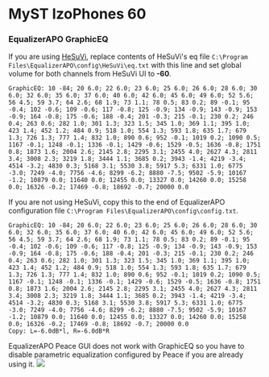 # MyST IzoPhones 60
### EqualizerAPO GraphicEQ
If you are using [HeSuVi](https://sourceforge.net/projects/hesuvi/), replace contents of HeSuVi's eq file `C:\Program Files\EqualizerAPO\config\HeSuVi\eq.txt` with this line and set global volume for both channels from HeSuVi UI to **-60**.
```
GraphicEQ: 10 -84; 20 6.0; 22 6.0; 23 6.0; 25 6.0; 26 6.0; 28 6.0; 30 6.0; 32 6.0; 35 6.0; 37 6.0; 40 6.0; 42 6.0; 45 6.0; 49 6.0; 52 5.6; 56 4.5; 59 3.7; 64 2.6; 68 1.9; 73 1.1; 78 0.5; 83 0.2; 89 -0.1; 95 -0.4; 102 -0.6; 109 -0.6; 117 -0.8; 125 -0.9; 134 -0.9; 143 -0.9; 153 -0.9; 164 -0.8; 175 -0.6; 188 -0.4; 201 -0.3; 215 -0.1; 230 0.2; 246 0.4; 263 0.6; 282 1.0; 301 1.3; 323 1.5; 345 1.0; 369 1.1; 395 1.0; 423 1.4; 452 1.2; 484 0.9; 518 1.0; 554 1.3; 593 1.8; 635 1.7; 679 1.3; 726 1.3; 777 1.4; 832 1.0; 890 0.6; 952 -0.1; 1019 0.2; 1090 0.5; 1167 -0.1; 1248 -0.1; 1336 -0.1; 1429 -0.6; 1529 -0.5; 1636 -0.8; 1751 0.8; 1873 1.6; 2004 2.6; 2145 2.8; 2295 3.1; 2455 4.0; 2627 4.3; 2811 3.4; 3008 2.3; 3219 1.8; 3444 1.1; 3685 0.2; 3943 -1.4; 4219 -3.4; 4514 -3.2; 4830 0.3; 5168 3.1; 5530 3.8; 5917 5.3; 6331 1.0; 6775 -3.0; 7249 -4.0; 7756 -4.6; 8299 -6.2; 8880 -7.5; 9502 -5.9; 10167 -1.2; 10879 0.0; 11640 0.0; 12455 0.0; 13327 0.0; 14260 0.0; 15258 0.0; 16326 -0.2; 17469 -0.8; 18692 -0.7; 20000 0.0
```
If you are not using HeSuVi, copy this to the end of EqualizerAPO configuration file `C:\Program Files\EqualizerAPO\config\config.txt`.
```
GraphicEQ: 10 -84; 20 6.0; 22 6.0; 23 6.0; 25 6.0; 26 6.0; 28 6.0; 30 6.0; 32 6.0; 35 6.0; 37 6.0; 40 6.0; 42 6.0; 45 6.0; 49 6.0; 52 5.6; 56 4.5; 59 3.7; 64 2.6; 68 1.9; 73 1.1; 78 0.5; 83 0.2; 89 -0.1; 95 -0.4; 102 -0.6; 109 -0.6; 117 -0.8; 125 -0.9; 134 -0.9; 143 -0.9; 153 -0.9; 164 -0.8; 175 -0.6; 188 -0.4; 201 -0.3; 215 -0.1; 230 0.2; 246 0.4; 263 0.6; 282 1.0; 301 1.3; 323 1.5; 345 1.0; 369 1.1; 395 1.0; 423 1.4; 452 1.2; 484 0.9; 518 1.0; 554 1.3; 593 1.8; 635 1.7; 679 1.3; 726 1.3; 777 1.4; 832 1.0; 890 0.6; 952 -0.1; 1019 0.2; 1090 0.5; 1167 -0.1; 1248 -0.1; 1336 -0.1; 1429 -0.6; 1529 -0.5; 1636 -0.8; 1751 0.8; 1873 1.6; 2004 2.6; 2145 2.8; 2295 3.1; 2455 4.0; 2627 4.3; 2811 3.4; 3008 2.3; 3219 1.8; 3444 1.1; 3685 0.2; 3943 -1.4; 4219 -3.4; 4514 -3.2; 4830 0.3; 5168 3.1; 5530 3.8; 5917 5.3; 6331 1.0; 6775 -3.0; 7249 -4.0; 7756 -4.6; 8299 -6.2; 8880 -7.5; 9502 -5.9; 10167 -1.2; 10879 0.0; 11640 0.0; 12455 0.0; 13327 0.0; 14260 0.0; 15258 0.0; 16326 -0.2; 17469 -0.8; 18692 -0.7; 20000 0.0
Copy: L=-6.0dB*l, R=-6.0dB*R
```
EqualizerAPO Peace GUI does not work with GraphicEQ so you have to disable parametric equalization configured by Peace if you are already using it.
![](https://raw.githubusercontent.com/jaakkopasanen/AutoEq/master/results/SBAF-Serious/innerfidelity/onear/MyST%20IzoPhones%2060/MyST%20IzoPhones%2060.png)
